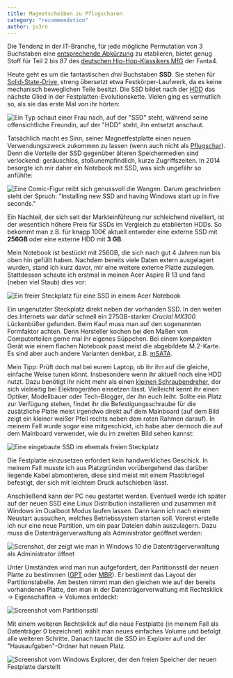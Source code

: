 ```yaml
---
title: Magnetscheiben zu Pflugscharen
category: "recommendation"
author: jo3rn
---
```


Die Tendenz in der IT-Branche, für jede mögliche Permutation von 3 Buchstaben eine [entsprechende Abkürzung](https://de.wikipedia.org/wiki/Liste_von_Abk%C3%BCrzungen_(Computer)) zu etablieren, bietet genug Stoff für Teil 2 bis 87 des [deutschen Hip-Hop-Klassikers MfG](https://www.youtube.com/watch?v=uUV3KvnvT-w) der Fanta4.

Heute geht es um die fantastischen _drei_ Buchstaben __SSD__. Sie stehen für [Solid-State-Drive](https://de.wikipedia.org/wiki/Solid-State-Drive), streng übersetzt etwa Festkörper-Laufwerk, da es keine mechanisch beweglichen Teile besitzt. Die SSD bildet nach der [HDD](https://de.wikipedia.org/wiki/Festplattenlaufwerk) das nächste Glied in der Festplatten-Evolutionskette. Vielen ging es vermutlich so, als sie das erste Mal von ihr hörten:

![Ein Typ schaut einer Frau nach, auf der "SSD" steht, während seine offensichtliche Freundin, auf der "HDD" steht, ihn entsetzt anschaut.](/images/blog/2018-05-01-distracted_by_ssd.jpg)

Tatsächlich macht es Sinn, seiner Magnetfestplatte einen neuen Verwendungszweck zukommen zu lassen (wenn auch nicht als [Pflugschar](https://de.wikipedia.org/wiki/Schwerter_zu_Pflugscharen)). Denn die Vorteile der SSD gegenüber älteren Speichermedien sind verlockend: geräuschlos, stoßunempfindlich, kurze Zugriffszeiten. In 2014 besorgte ich mir daher ein Notebook mit SSD, was sich ungefähr so anfühlte:

![Eine Comic-Figur reibt sich genussvoll die Wangen. Darum geschrieben steht der Spruch: "Installing new SSD and having Windows start up in five seconds."](/images/blog/2018-05-01-ssd_feels_good.jpg)

Ein Nachteil, der sich seit der Markteinführung nur schleichend nivelliert, ist der wesentlich höhere Preis für SSDs im Vergleich zu etablierten HDDs. So bekommt man z.B. für knapp 100€ aktuell entweder eine externe SSD mit __256GB__ oder eine externe HDD mit __3 GB__.

Mein Notebook ist bestückt mit 256GB, die sich nach gut 4 Jahren nun bis oben hin gefüllt haben. Nachdem bereits viele Daten extern ausgelagert wurden, stand ich kurz davor, mir eine weitere externe Platte zuzulegen. Stattdessen schaute ich erstmal in meinen Acer Aspire R 13 und fand (neben viel Staub) dies vor:

![Ein freier Steckplatz für eine SSD in einem Acer Notebook](/images/blog/2018-05-01-acer_ssd.jpg)

Ein ungenutzter Steckplatz direkt neben der vorhanden SSD. In den weiten des Internets war dafür schnell ein 275GB-starker _Crucial MX300_ Lückenbüßer gefunden. Beim Kauf muss man auf den sogenannten Formfaktor achten. Denn Hersteller kochen bei den Maßen von Computerteilen gerne mal ihr eigenes Süppchen. Bei einem kompakten Gerät wie einem flachen Notebook passt meist die abgebildete M.2-Karte. Es sind aber auch andere Varianten denkbar, z.B. [mSATA](https://de.wikipedia.org/wiki/Serial_ATA#mini-SATA_(mSATA)).

Mein Tipp: Prüft doch mal bei eurem Laptop, ob ihr ihn auf die gleiche, einfache Weise tunen könnt. Insbesondere wenn ihr aktuell noch eine HDD nutzt. Dazu benötigt ihr nicht mehr als einen [kleinen Schraubendreher](https://de.hama.com/00200762/hama-mini-schraubendreher-set-24in1), der sich vielseitig bei Elektrogeräten einsetzen lässt. Vielleicht kennt ihr einen Optiker, Modellbauer oder Tech-Blogger, der ihn euch leiht. Sollte ein Platz zur Verfügung stehen, findet ihr die Befestigungsschraube für die zusätzliche Platte meist irgendwo direkt auf dem Mainboard (auf dem Bild zeigt ein kleiner weißer Pfeil rechts neben dem roten Rahmen darauf). In meinem Fall wurde sogar eine mitgeschickt, ich habe aber dennoch die auf dem Mainboard verwendet, wie du im zweiten Bild sehen kannst:

![Eine eingebaute SSD im ehemals freien Steckplatz](/images/blog/2018-05-01-acer_with_new_ssd.jpg)

Die Festplatte einzusetzen erfordert kein handwerkliches Geschick. In meinem Fall musste ich aus Platzgründen vorübergehend das darüber liegende Kabel abmontieren, diese sind meist mit einem Plastikriegel befestigt, der sich mit leichtem Druck aufschieben lässt.

Anschließend kann der PC neu gestartet werden. Eventuell werde ich später auf der neuen SSD eine Linux Distribution installieren und zusammen mit Windows im Dualboot Modus laufen lassen. Dann kann ich nach einem Neustart aussuchen, welches Betriebssystem starten soll. Vorerst erstelle ich nur eine neue Partition, um ein paar Dateien dahin auszulagern. Dazu muss die Datenträgerverwaltung als Administrator geöffnet werden:

![Screnshot, der zeigt wie man in Windows 10 die Datenträgerverwaltung als Administrator öffnet](/images/blog/2018-05-01-diskmgmt_msc.png)

Unter Umständen wird man nun aufgefordert, den Partitionsstil der neuen Platte zu bestimmen ([GPT](https://de.wikipedia.org/wiki/GUID_Partition_Table) oder [MBR](https://de.wikipedia.org/wiki/Master_Boot_Record)). Er bestimmt das Layout der Partitionstabelle. Am besten nimmt man den gleichen wie auf der bereits vorhandenen Platte, den man in der Datenträgerverwaltung mit Rechtsklick -> Eigenschaften -> Volumes entdeckt:

![Screenshot vom Partitionsstil](/images/blog/2018-05-01-partitionsstil.png)

Mit einem weiteren Rechtsklick auf die neue Festplatte (in meinem Fall als Datenträger 0 bezeichnet) wählt man neues einfaches Volume und befolgt alle weiteren Schritte. Danach taucht die SSD im Explorer auf und der "Hausaufgaben"-Ordner hat neuen Platz.

![Screenshot vom Windows Explorer, der den freien Speicher der neuen Festplatte darstellt](/images/blog/2018-05-01-dieser_pc.png)